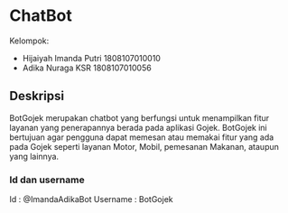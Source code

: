 # ChatBot
Kelompok:
- Hijaiyah Imanda Putri   1808107010010
- Adika Nuraga KSR        1808107010056

## Deskripsi
BotGojek merupakan chatbot yang berfungsi untuk menampilkan fitur layanan yang penerapannya berada pada aplikasi
Gojek. BotGojek ini bertujuan agar pengguna dapat memesan atau memakai fitur yang ada pada Gojek seperti layanan
Motor, Mobil, pemesanan Makanan, ataupun yang lainnya.

### Id dan username
Id : @ImandaAdikaBot
Username : BotGojek
